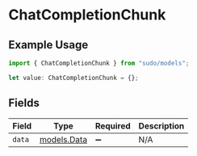 # ChatCompletionChunk

## Example Usage

```typescript
import { ChatCompletionChunk } from "sudo/models";

let value: ChatCompletionChunk = {};
```

## Fields

| Field                            | Type                             | Required                         | Description                      |
| -------------------------------- | -------------------------------- | -------------------------------- | -------------------------------- |
| `data`                           | [models.Data](../models/data.md) | :heavy_minus_sign:               | N/A                              |